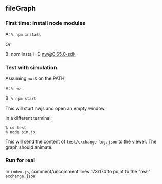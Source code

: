 ## fileGraph

### First time: install node modules

A: `% npm install`

Or 

B: npm install -D nw@0.65.0-sdk

### Test with simulation

Assuming `nw` is on the PATH:

A: `% nw .`

B: `% npm start`

This will start nwjs and open an empty window. 


In a different terminal:

```
% cd test  
% node sim.js
```

This will send the content of `test/exchange-log.json` to the viewer. The graph should animate.

### Run for real

In `index.js`, comment/uncomment lines 173/174 to point to the "real" `exchange.json`
